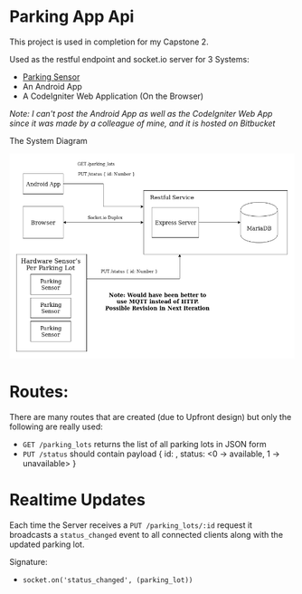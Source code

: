 # Parking App Api

This project is used in completion for my Capstone 2.

Used as the restful endpoint and socket.io server for 3 Systems:

* [Parking Sensor][sensor]
* An Android App 
* A CodeIgniter Web Application (On the Browser)

*Note: I can't post the Android App as well as the CodeIgniter Web App since it was made by a colleague of mine, and it is hosted on Bitbucket*

The System Diagram

![System Diagram](assets/System-Architecture.png)


# Routes:

There are many routes that are created (due to Upfront design) but only the following are really used:

* `GET /parking_lots` returns the list of all parking lots in JSON form
* `PUT /status` should contain payload { id: <parkingLotId>, status: <0 -> available, 1 -> unavailable> }

# Realtime Updates

Each time the Server receives a `PUT /parking_lots/:id` request it broadcasts a `status_changed` event to all connected clients along with the updated parking lot.

Signature:

* `socket.on('status_changed', (parking_lot))`

[sensor]: https://github.com/Pofay/parking-sensor











